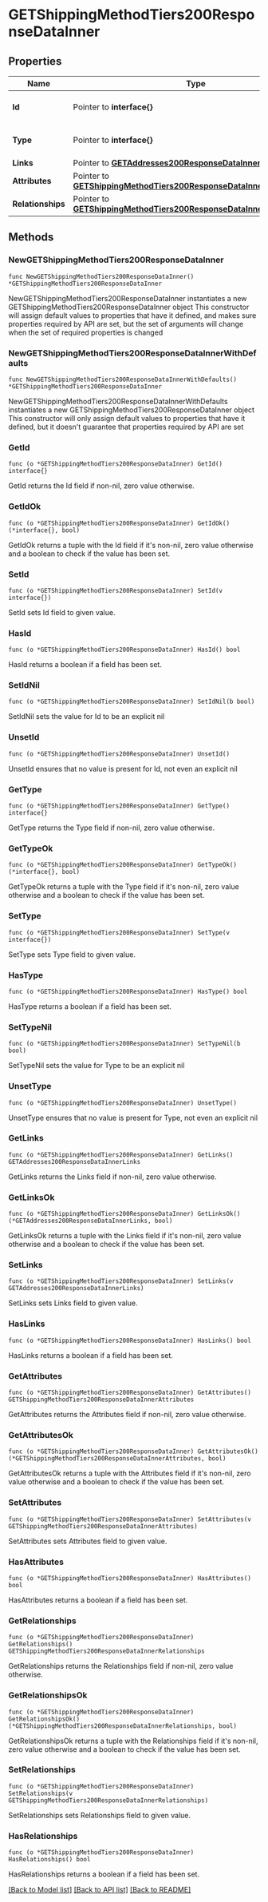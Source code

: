 # GETShippingMethodTiers200ResponseDataInner

## Properties

Name | Type | Description | Notes
------------ | ------------- | ------------- | -------------
**Id** | Pointer to **interface{}** | The resource&#39;s id | [optional] 
**Type** | Pointer to **interface{}** | The resource&#39;s type | [optional] 
**Links** | Pointer to [**GETAddresses200ResponseDataInnerLinks**](GETAddresses200ResponseDataInnerLinks.md) |  | [optional] 
**Attributes** | Pointer to [**GETShippingMethodTiers200ResponseDataInnerAttributes**](GETShippingMethodTiers200ResponseDataInnerAttributes.md) |  | [optional] 
**Relationships** | Pointer to [**GETShippingMethodTiers200ResponseDataInnerRelationships**](GETShippingMethodTiers200ResponseDataInnerRelationships.md) |  | [optional] 

## Methods

### NewGETShippingMethodTiers200ResponseDataInner

`func NewGETShippingMethodTiers200ResponseDataInner() *GETShippingMethodTiers200ResponseDataInner`

NewGETShippingMethodTiers200ResponseDataInner instantiates a new GETShippingMethodTiers200ResponseDataInner object
This constructor will assign default values to properties that have it defined,
and makes sure properties required by API are set, but the set of arguments
will change when the set of required properties is changed

### NewGETShippingMethodTiers200ResponseDataInnerWithDefaults

`func NewGETShippingMethodTiers200ResponseDataInnerWithDefaults() *GETShippingMethodTiers200ResponseDataInner`

NewGETShippingMethodTiers200ResponseDataInnerWithDefaults instantiates a new GETShippingMethodTiers200ResponseDataInner object
This constructor will only assign default values to properties that have it defined,
but it doesn't guarantee that properties required by API are set

### GetId

`func (o *GETShippingMethodTiers200ResponseDataInner) GetId() interface{}`

GetId returns the Id field if non-nil, zero value otherwise.

### GetIdOk

`func (o *GETShippingMethodTiers200ResponseDataInner) GetIdOk() (*interface{}, bool)`

GetIdOk returns a tuple with the Id field if it's non-nil, zero value otherwise
and a boolean to check if the value has been set.

### SetId

`func (o *GETShippingMethodTiers200ResponseDataInner) SetId(v interface{})`

SetId sets Id field to given value.

### HasId

`func (o *GETShippingMethodTiers200ResponseDataInner) HasId() bool`

HasId returns a boolean if a field has been set.

### SetIdNil

`func (o *GETShippingMethodTiers200ResponseDataInner) SetIdNil(b bool)`

 SetIdNil sets the value for Id to be an explicit nil

### UnsetId
`func (o *GETShippingMethodTiers200ResponseDataInner) UnsetId()`

UnsetId ensures that no value is present for Id, not even an explicit nil
### GetType

`func (o *GETShippingMethodTiers200ResponseDataInner) GetType() interface{}`

GetType returns the Type field if non-nil, zero value otherwise.

### GetTypeOk

`func (o *GETShippingMethodTiers200ResponseDataInner) GetTypeOk() (*interface{}, bool)`

GetTypeOk returns a tuple with the Type field if it's non-nil, zero value otherwise
and a boolean to check if the value has been set.

### SetType

`func (o *GETShippingMethodTiers200ResponseDataInner) SetType(v interface{})`

SetType sets Type field to given value.

### HasType

`func (o *GETShippingMethodTiers200ResponseDataInner) HasType() bool`

HasType returns a boolean if a field has been set.

### SetTypeNil

`func (o *GETShippingMethodTiers200ResponseDataInner) SetTypeNil(b bool)`

 SetTypeNil sets the value for Type to be an explicit nil

### UnsetType
`func (o *GETShippingMethodTiers200ResponseDataInner) UnsetType()`

UnsetType ensures that no value is present for Type, not even an explicit nil
### GetLinks

`func (o *GETShippingMethodTiers200ResponseDataInner) GetLinks() GETAddresses200ResponseDataInnerLinks`

GetLinks returns the Links field if non-nil, zero value otherwise.

### GetLinksOk

`func (o *GETShippingMethodTiers200ResponseDataInner) GetLinksOk() (*GETAddresses200ResponseDataInnerLinks, bool)`

GetLinksOk returns a tuple with the Links field if it's non-nil, zero value otherwise
and a boolean to check if the value has been set.

### SetLinks

`func (o *GETShippingMethodTiers200ResponseDataInner) SetLinks(v GETAddresses200ResponseDataInnerLinks)`

SetLinks sets Links field to given value.

### HasLinks

`func (o *GETShippingMethodTiers200ResponseDataInner) HasLinks() bool`

HasLinks returns a boolean if a field has been set.

### GetAttributes

`func (o *GETShippingMethodTiers200ResponseDataInner) GetAttributes() GETShippingMethodTiers200ResponseDataInnerAttributes`

GetAttributes returns the Attributes field if non-nil, zero value otherwise.

### GetAttributesOk

`func (o *GETShippingMethodTiers200ResponseDataInner) GetAttributesOk() (*GETShippingMethodTiers200ResponseDataInnerAttributes, bool)`

GetAttributesOk returns a tuple with the Attributes field if it's non-nil, zero value otherwise
and a boolean to check if the value has been set.

### SetAttributes

`func (o *GETShippingMethodTiers200ResponseDataInner) SetAttributes(v GETShippingMethodTiers200ResponseDataInnerAttributes)`

SetAttributes sets Attributes field to given value.

### HasAttributes

`func (o *GETShippingMethodTiers200ResponseDataInner) HasAttributes() bool`

HasAttributes returns a boolean if a field has been set.

### GetRelationships

`func (o *GETShippingMethodTiers200ResponseDataInner) GetRelationships() GETShippingMethodTiers200ResponseDataInnerRelationships`

GetRelationships returns the Relationships field if non-nil, zero value otherwise.

### GetRelationshipsOk

`func (o *GETShippingMethodTiers200ResponseDataInner) GetRelationshipsOk() (*GETShippingMethodTiers200ResponseDataInnerRelationships, bool)`

GetRelationshipsOk returns a tuple with the Relationships field if it's non-nil, zero value otherwise
and a boolean to check if the value has been set.

### SetRelationships

`func (o *GETShippingMethodTiers200ResponseDataInner) SetRelationships(v GETShippingMethodTiers200ResponseDataInnerRelationships)`

SetRelationships sets Relationships field to given value.

### HasRelationships

`func (o *GETShippingMethodTiers200ResponseDataInner) HasRelationships() bool`

HasRelationships returns a boolean if a field has been set.


[[Back to Model list]](../README.md#documentation-for-models) [[Back to API list]](../README.md#documentation-for-api-endpoints) [[Back to README]](../README.md)


